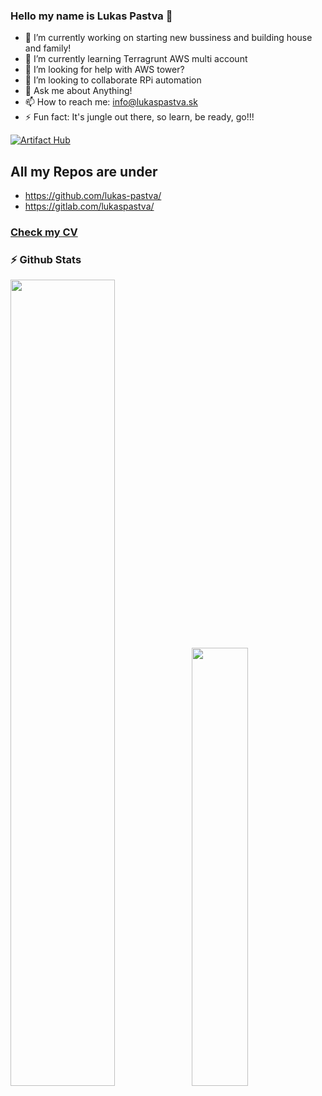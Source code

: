 ### Hello my name is Lukas Pastva 👋

- 🔭 I’m currently working on starting new bussiness and building house and family!
- 🌱 I’m currently learning Terragrunt AWS multi account
- 🤔 I’m looking for help with AWS tower?
- 👯 I’m looking to collaborate RPi automation
- 💬 Ask me about Anything!
- 📫 How to reach me: info@lukaspastva.sk
- ⚡ Fun fact: It's jungle out there, so learn, be ready, go!!!
 
 [![Artifact Hub](https://img.shields.io/endpoint?url=https://artifacthub.io/badge/repository/helm-chartie)](https://artifacthub.io/packages/search?repo=helm-chartie)

## All my Repos are under 
 - https://github.com/lukas-pastva/
 - https://gitlab.com/lukaspastva/
 
### [Check my CV](https://cv.tronic.sk)


### ⚡ Github Stats
<img align="" width="57.5%" src="https://github-readme-stats-beta-two-21.vercel.app/api?username=lukas-pastva&hide_title=true&hide_border=true&show_icons=true&include_all_commits=true&line_height=21&border_radius=0&title_color=41b883&icon_color=41b883&text_color=959598&bg_color=9ca3af00" /><img align="" width="42.4%" src="https://github-readme-stats-beta-two-21.vercel.app/api/top-langs/?username=lukas-pastva&hide_title=true&hide_border=true&layout=compact&border_radius=0&title_color=41b883&icon_color=41b883&text_color=959598&bg_color=9ca3af00" />

